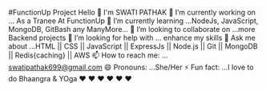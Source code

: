 #FunctionUp Project
Hello 👋 I'm SWATI PATHAK
🔭 I’m currently working on ... As a Tranee At FunctionUp
🌱 I’m currently learning ...NodeJs, JavaScript, MongoDB, GitBash any ManyMore...
👯 I’m looking to collaborate on ...more Backend projects
🤔 I’m looking for help with ... enhance my skills
💬 Ask me about ...HTML || CSS || JavaScript || ExpressJs || Node.js || Git || MongoDB || Redis{caching} || AWS 
📫 How to reach me: ... swatipathak699@gmail.com
😄 Pronouns: ...She/Her
⚡ Fun fact: ...I love to do Bhaangra & YOga ♥ ♥ ♥ ♥ ♥ ♥
